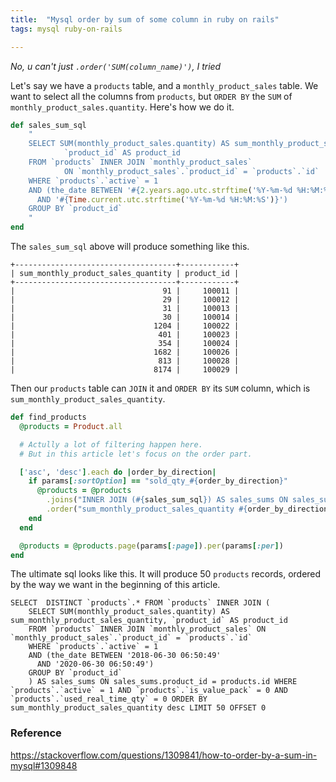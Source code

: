 ```yaml
---
title:  "Mysql order by sum of some column in ruby on rails"
tags: mysql ruby-on-rails

---
```


*No, u can't just `.order('SUM(column_name)')`, I tried*

Let's say we have a `products` table, and a `monthly_product_sales` table. We want to select all the columns from `products`, but `ORDER BY` the `SUM` of `monthly_product_sales.quantity`. Here's how we do it.

```ruby
def sales_sum_sql
    "
    SELECT SUM(monthly_product_sales.quantity) AS sum_monthly_product_sales_quantity,
			`product_id` AS product_id
    FROM `products` INNER JOIN `monthly_product_sales`
			ON `monthly_product_sales`.`product_id` = `products`.`id`
    WHERE `products`.`active` = 1
    AND (the_date BETWEEN '#{2.years.ago.utc.strftime('%Y-%m-%d %H:%M:%S')}'
      AND '#{Time.current.utc.strftime('%Y-%m-%d %H:%M:%S')}')
    GROUP BY `product_id`
    "
end
```

The `sales_sum_sql` above will produce something like this.

```
+------------------------------------+------------+
| sum_monthly_product_sales_quantity | product_id |
+------------------------------------+------------+
|                                 91 |     100011 |
|                                 29 |     100012 |
|                                 31 |     100013 |
|                                 30 |     100014 |
|                               1204 |     100022 |
|                                401 |     100023 |
|                                354 |     100024 |
|                               1682 |     100026 |
|                                813 |     100028 |
|                               8174 |     100029 |
```

Then our `products` table can `JOIN` it and `ORDER BY` its `SUM` column, which is `sum_monthly_product_sales_quantity`.

```ruby
def find_products
  @products = Product.all

  # Actully a lot of filtering happen here.
  # But in this article let's focus on the order part.

  ['asc', 'desc'].each do |order_by_direction|
    if params[:sortOption] == "sold_qty_#{order_by_direction}"
      @products = @products
        .joins("INNER JOIN (#{sales_sum_sql}) AS sales_sums ON sales_sums.product_id = products.id")
        .order("sum_monthly_product_sales_quantity #{order_by_direction}")
    end
  end

  @products = @products.page(params[:page]).per(params[:per])
end
```

The ultimate sql looks like this. It will produce 50 `products` records, ordered by the way we want in the beginning of this article.

```mysql
SELECT  DISTINCT `products`.* FROM `products` INNER JOIN (
    SELECT SUM(monthly_product_sales.quantity) AS sum_monthly_product_sales_quantity, `product_id` AS product_id
    FROM `products` INNER JOIN `monthly_product_sales` ON `monthly_product_sales`.`product_id` = `products`.`id`
    WHERE `products`.`active` = 1
    AND (the_date BETWEEN '2018-06-30 06:50:49'
      AND '2020-06-30 06:50:49')
    GROUP BY `product_id`
    ) AS sales_sums ON sales_sums.product_id = products.id WHERE `products`.`active` = 1 AND `products`.`is_value_pack` = 0 AND `products`.`used_real_time_qty` = 0 ORDER BY sum_monthly_product_sales_quantity desc LIMIT 50 OFFSET 0
```

### Reference

https://stackoverflow.com/questions/1309841/how-to-order-by-a-sum-in-mysql#1309848
